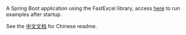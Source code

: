 A Spring Boot application using the FastExcel library, access [here](http://localhost:8080/swagger-ui/index.html) to run examples after startup.

See the [中文文档](https://github.com/yyfcode/fastexcel-demo/blob/main/README-zh.md) for Chinese readme.